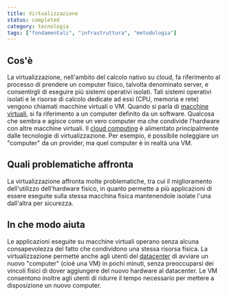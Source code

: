 ```yaml
---
title: Virtualizzazione
status: completed
category: tecnologia
tags: ["fondamentali", "infrastruttura", "metodologia"]
---
```


## Cos'è

La virtualizzazione, nell'ambito del calcolo nativo su cloud, 
fa riferimento al processo di prendere un computer fisico, talvolta denominato server, 
e consentirgli di eseguire più sistemi operativi isolati.
Tali sistemi operativi isolati e le risorse di calcolo dedicate ad essi (CPU, memoria e rete) vengono
chiamati macchine virtuali o VM.
Quando si parla di [macchine virtuali](/it/virtual-machine/), si fa riferimento a un computer definito da un software.
Qualcosa che sembra e agisce come un vero computer ma che condivide l'hardware con altre macchine virtuali.
Il [cloud computing](/it/cloud-computing/) è alimentato principalmente dalle tecnologie di virtualizzazione.
Per esempio, è possibile noleggiare un "computer" da un provider, ma quel computer è in realtà una VM.

## Quali problematiche affronta

La virtualizzazione affronta molte problematiche, tra cui il miglioramento dell'utilizzo dell'hardware fisico,
in quanto permette a più applicazioni di essere eseguite sulla stessa macchina fisica
mantenendole isolate l'una dall'altra per sicurezza.

## In che modo aiuta

Le applicazioni eseguite su macchine virtuali operano senza alcuna consapevolezza del fatto che condividono una stessa risorsa fisica.
La virtualizzazione permette anche agli utenti del [datacenter](/it/datacenter/) di avviare un nuovo "computer" (cioè una VM) in pochi minuti,
senza preoccuparsi dei vincoli fisici di dover aggiungere del nuovo hardware al datacenter.
Le VM consentono inoltre agli utenti di ridurre il tempo necessario per mettere a disposizione un nuovo computer.
